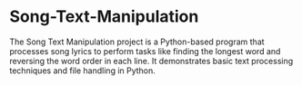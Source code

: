 # Song-Text-Manipulation
The Song Text Manipulation project is a Python-based program that processes song lyrics to perform tasks like finding the longest word and reversing the word order in each line. It demonstrates basic text processing techniques and file handling in Python.
